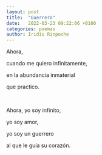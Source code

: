 ```yaml
---
layout: post
title:  "Guerrero"
date:   2022-03-23 09:22:06 +0100
categories: poemas
author: Iridis Rinpoche
---
```


Ahora,

cuando me quiero infinitamente,

en la abundancia inmaterial

que practico.

<br>

Ahora, yo soy infinito,

yo soy amor,

yo soy un guerrero

al que le guía su corazón.